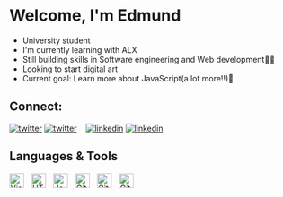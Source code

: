 # Welcome, I'm Edmund

- University student
- I'm currently learning with ALX
- Still building skills in Software engineering and Web development🏋️‍♂️
- Looking to start digital art
- Current goal: Learn more about JavaScript(a lot more!!)🎯


## Connect:

[![twitter](./img/twitter-light.svg)](https://twitter.com/edsegofvr#gh-light-mode-only)
[![twitter](./img/twitter-dark.svg)](https://twitter.com/edsegofvr#gh-dark-mode-only)
&nbsp;&nbsp;
[![linkedin](./img/linkedin-light.svg)](https://linkedin.com/in/edmund-sagoe#gh-light-mode-only)
[![linkedin](./img/linkedin-dark.svg)](https://linkedin.com/in/edmund-sagoe#gh-dark-mode-only)


## Languages & Tools

<img align="left" alt="Visual Studio Code" width="26px" src="https://cdn.jsdelivr.net/gh/devicons/devicon/icons/vscode/vscode-original.svg" style="padding-right:10px;" />
<img align="left" alt="HTML5" width="26px" src="https://cdn.jsdelivr.net/gh/devicons/devicon/icons/html5/html5-original.svg" style="padding-right:10px;" />
<img align="left" alt="JavaScript" width="26px" src="https://cdn.jsdelivr.net/gh/devicons/devicon/icons/javascript/javascript-original.svg" style="padding-right:10px;" />
<img align="left" alt="Git" width="26px" src="https://cdn.jsdelivr.net/gh/devicons/devicon/icons/git/git-original.svg" style="padding-right:10px;" />
<img align="left" alt="GitHub" width="26px" src="https://user-images.githubusercontent.com/3369400/139447912-e0f43f33-6d9f-45f8-be46-2df5bbc91289.png#gh-dark-mode-only" style="padding-right:10px;" />
<img align="left" alt="GitHub" width="26px" src="https://user-images.githubusercontent.com/3369400/139448065-39a229ba-4b06-434b-bc67-616e2ed80c8f.png#gh-light-mode-only" style="padding-right:10px;" />



[twitter]: https://twitter.com/edsegofvr
[linkedin]: https://linkedin.com/in/edmund-sagoe
